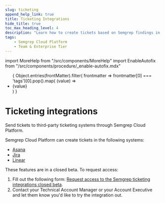 ```yaml
---
slug: ticketing
append_help_link: true
title: Ticketing Integrations
hide_title: true
toc_max_heading_level: 4
description: "Learn how to create tickets based on Semgrep findings in third-party ticketing systems."
tags:
    - Semgrep Cloud Platform
    - Team & Enterprise Tier
---
```


import MoreHelp from "/src/components/MoreHelp"
import EnableAutofix from "/src/components/procedure/_enable-autofix.mdx"


<ul id="tag__badge-list">
{
Object.entries(frontMatter).filter(
    frontmatter => frontmatter[0] === 'tags')[0].pop().map(
    (value) => <li class='tag__badge-item'>{value}</li> )
}
</ul>

# Ticketing integrations

Send tickets to third-party ticketing systems through Semgrep Cloud Platform. 

Semgrep Cloud Platform can create tickets in the following systems:

* [Asana](/semgrep-cloud-platform/asana)
* [Jira](/semgrep-cloud-platform/jira)
* [Linear](/semgrep-cloud-platform/linear)

These features are in a closed beta. To request access:
1. Fill out the following form: [Request access to the Semgrep ticketing integrations closed beta](https://get.semgrep.dev/Jira-asana-linear-private-beta.html).
2. Contact your Technical Account Manager or your Account Executive and let them know you'd like to try the integration out.
